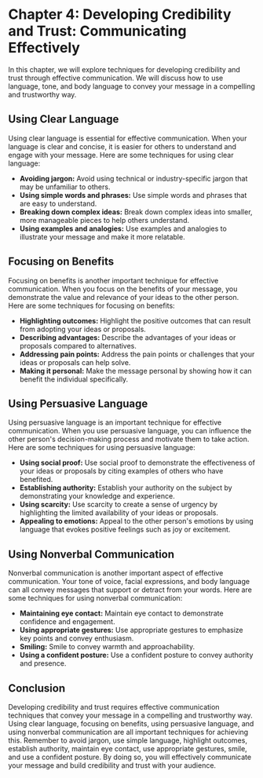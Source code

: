 Chapter 4: Developing Credibility and Trust: Communicating Effectively
======================================================================

In this chapter, we will explore techniques for developing credibility and trust through effective communication. We will discuss how to use language, tone, and body language to convey your message in a compelling and trustworthy way.

Using Clear Language
--------------------

Using clear language is essential for effective communication. When your language is clear and concise, it is easier for others to understand and engage with your message. Here are some techniques for using clear language:

* **Avoiding jargon:** Avoid using technical or industry-specific jargon that may be unfamiliar to others.
* **Using simple words and phrases:** Use simple words and phrases that are easy to understand.
* **Breaking down complex ideas:** Break down complex ideas into smaller, more manageable pieces to help others understand.
* **Using examples and analogies:** Use examples and analogies to illustrate your message and make it more relatable.

Focusing on Benefits
--------------------

Focusing on benefits is another important technique for effective communication. When you focus on the benefits of your message, you demonstrate the value and relevance of your ideas to the other person. Here are some techniques for focusing on benefits:

* **Highlighting outcomes:** Highlight the positive outcomes that can result from adopting your ideas or proposals.
* **Describing advantages:** Describe the advantages of your ideas or proposals compared to alternatives.
* **Addressing pain points:** Address the pain points or challenges that your ideas or proposals can help solve.
* **Making it personal:** Make the message personal by showing how it can benefit the individual specifically.

Using Persuasive Language
-------------------------

Using persuasive language is an important technique for effective communication. When you use persuasive language, you can influence the other person's decision-making process and motivate them to take action. Here are some techniques for using persuasive language:

* **Using social proof:** Use social proof to demonstrate the effectiveness of your ideas or proposals by citing examples of others who have benefited.
* **Establishing authority:** Establish your authority on the subject by demonstrating your knowledge and experience.
* **Using scarcity:** Use scarcity to create a sense of urgency by highlighting the limited availability of your ideas or proposals.
* **Appealing to emotions:** Appeal to the other person's emotions by using language that evokes positive feelings such as joy or excitement.

Using Nonverbal Communication
-----------------------------

Nonverbal communication is another important aspect of effective communication. Your tone of voice, facial expressions, and body language can all convey messages that support or detract from your words. Here are some techniques for using nonverbal communication:

* **Maintaining eye contact:** Maintain eye contact to demonstrate confidence and engagement.
* **Using appropriate gestures:** Use appropriate gestures to emphasize key points and convey enthusiasm.
* **Smiling:** Smile to convey warmth and approachability.
* **Using a confident posture:** Use a confident posture to convey authority and presence.

Conclusion
----------

Developing credibility and trust requires effective communication techniques that convey your message in a compelling and trustworthy way. Using clear language, focusing on benefits, using persuasive language, and using nonverbal communication are all important techniques for achieving this. Remember to avoid jargon, use simple language, highlight outcomes, establish authority, maintain eye contact, use appropriate gestures, smile, and use a confident posture. By doing so, you will effectively communicate your message and build credibility and trust with your audience.
